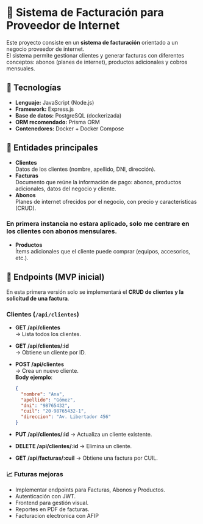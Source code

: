 # 🧾 Sistema de Facturación para Proveedor de Internet

Este proyecto consiste en un **sistema de facturación** orientado a un negocio proveedor de internet.  
El sistema permite gestionar clientes y generar facturas con diferentes conceptos: abonos (planes de internet), productos adicionales y cobros mensuales.

## 🚀 Tecnologías
- **Lenguaje:** JavaScript (Node.js)
- **Framework:** Express.js 
- **Base de datos:** PostgreSQL (dockerizada)
- **ORM recomendado:** Prisma ORM
- **Contenedores:** Docker + Docker Compose

## 📌 Entidades principales

- **Clientes**  
  Datos de los clientes (nombre, apellido, DNI, dirección).
- **Facturas**  
  Documento que reúne la información de pago: abonos, productos adicionales, datos del negocio y cliente.
- **Abonos**  
  Planes de internet ofrecidos por el negocio, con precio y características (CRUD).

### En primera instancia no estara aplicado, solo me centrare en los clientes con abonos mensulares.
- **Productos**  
  Ítems adicionales que el cliente puede comprar (equipos, accesorios, etc.).

## 📂 Endpoints (MVP inicial)

En esta primera versión solo se implementará el **CRUD de clientes y la solicitud de una factura**.

### Clientes (`/api/clientes`)

- **GET /api/clientes**  
  → Lista todos los clientes.

- **GET /api/clientes/:id**  
  → Obtiene un cliente por ID.

- **POST /api/clientes**  
  → Crea un nuevo cliente.  
   **Body ejemplo**:
  ```json
  {
    "nombre": "Ana",
    "apellido": "Gómez",
    "dni": "98765432",
    "cuil": "20-98765432-1",
    "direccion": "Av. Libertador 456"
  }

- **PUT /api/clientes/:id**
  → Actualiza un cliente existente.

- **DELETE /api/clientes/:id**
  → Elimina un cliente.

- **GET /api/facturas/:cuil**
  → Obtiene una factura por CUIL.

###  📈 Futuras mejoras
- Implementar endpoints para Facturas, Abonos y Productos.
- Autenticación con JWT.
- Frontend para gestión visual.
- Reportes en PDF de facturas.
- Facturacion electronica con AFIP
